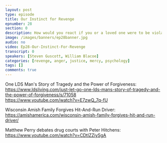 ```yaml
---
layout: post
type: episode
title: Our Instinct for Revenge
epnumber: 28
section: 0
description: How would you react if you or a loved one were to be violated? Would you be blinded by rage, seeking nothing less than brutal vengeance? Or would you be able to distance yourself from that terrible experience and be content with the judicial process taking its course? Could you ever forgive the perpetrator? Or would his cruel act leave a vexing mark on your soul forever? In today's episode Steven and I discuss these and related questions and what we learn about our internal nature in response to outward experiences of undeserved crisis.
image: /images/banners/ep28banner.jpg
audio: no
video: Ep28-Our-Instinct-For-Revenge
transcript: 0
speakers: [Steven Guscott, William Blacoe]
categories: [revenge, anger, justice, mercy, psychology]
tags: []
comments: true
---
```

One LDS Man's Story of Tragedy and the Power of Forgiveness:  
<a href="https://www.ldsliving.com/just-let-go-one-lds-mans-story-of-tragedy-and-the-power-of-forgiveness/s/71058">https://www.ldsliving.com/just-let-go-one-lds-mans-story-of-tragedy-and-the-power-of-forgiveness/s/71058</a>  
<a href="https://www.youtube.com/watch?v=E7zwQ_7q-fU">https://www.youtube.com/watch?v=E7zwQ_7q-fU</a>

Wisconsin Amish Family Forgives Hit-And-Run Driver:  
<a href="https://amishamerica.com/wisconsin-amish-family-forgives-hit-and-run-driver/">https://amishamerica.com/wisconsin-amish-family-forgives-hit-and-run-driver/</a>

Matthew Perry debates drug courts with Peter Hitchens:  
<a href="https://www.youtube.com/watch?v=CDtIZZiySgA">https://www.youtube.com/watch?v=CDtIZZiySgA</a>